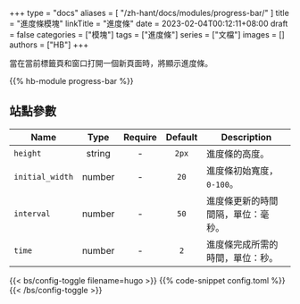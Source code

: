 +++
type = "docs"
aliases = [
  "/zh-hant/docs/modules/progress-bar/"
]
title = "進度條模塊"
linkTitle = "進度條"
date = 2023-02-04T00:12:11+08:00
draft = false
categories = ["模塊"]
tags = ["進度條"]
series = ["文檔"]
images = []
authors = ["HB"]
+++

當在當前標籤頁和窗口打開一個新頁面時，將顯示進度條。

<!--more-->

{{% hb-module progress-bar %}}

## 站點參數

| Name            |  Type  | Require | Default | Description                        |
| --------------- | :----: | :-----: | :-----: | ---------------------------------- |
| `height`        | string |    -    |  `2px`  | 進度條的高度。                     |
| `initial_width` | number |    -    |  `20`   | 進度條初始寬度，`0-100`。          |
| `interval`      | number |    -    |  `50`   | 進度條更新的時間間隔，單位：毫秒。 |
| `time`          | number |    -    |   `2`   | 進度條完成所需的時間，單位：秒。   |

{{< bs/config-toggle filename=hugo >}}
{{% code-snippet config.toml %}}
{{< /bs/config-toggle >}}
